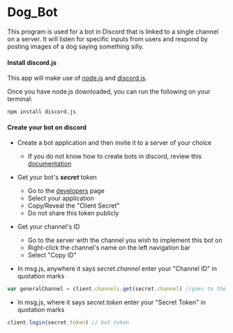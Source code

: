 # Dog_Bot

This program is used for a bot in Discord that is linked to a single channel on a server. It will listen for specific inputs from users and respond by posting images of a dog saying something silly. 

#### Install discord.js

This app will make use of [node.js](nodejs.org) and [discord.js](discord.js.org).

Once you have node.js downloaded, you can run the following on your terminal:

```
npm install discord.js
```
#### Create your bot on discord

- Create a bot application and then invite it to a server of your choice
  - If you do not know how to create bots in discord, review this [documentation](https://discordpy.readthedocs.io/en/latest/discord.html)

- Get your bot's ***secret*** token
  - Go to the [developers](https://discordapp.com/developers/applications) page
  - Select your application
  - Copy/Reveal the "Client Secret" 
  - Do not share this token publicly

- Get your channel's ID
  - Go to the server with the channel you wish to implement this bot on
  - Right-click the channel's name on the left navigation bar
  - Select "Copy ID"

- In msg.js, anywhere it says *secret.channel* enter your "Channel ID" in quotation marks

```JavaScript 
var generalChannel = client.channels.get(secret.channel) //goes to the right channel
```
- In msg.js, where it says *secret.token* enter your "Secret Token" in quotation marks

```JavaScript
client.login(secret.token) // bot token
```
